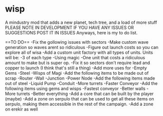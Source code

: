 # wisp
A  mindustry mod that adds a new planet, tech tree, and a load of more stuff
PLEASE NOTE
IN DEVELOPMENT
IF YOU HAVE ANY ISSUES OR SUGGESTIONS POST IT IN ISSUES
Anyways, here is my to do list.

==TO DO==
-Fix the gollowing issues with sectors
 -Make custom wave generation so waves arent so ridiculous
 -Figure out launch costs so you can explore all of wisa
-Add a custom unit factory with all types of units.
Units will be:
 -3 of each type
 -Using magic
 -One unit that costs a ridiculous amount to make but is super op.
-Fix it so sectors don't require lead and copper to launch (I think that's still a thing)
-Add more uses for
 -Empty Gems
 -Steel
 -Wisps of Magi
-Add the following items to be made out of scrap
 -Router
 -Wall
 -Junction 
 -Power Node
-Add the following items made out of steel
 -Liquid Pump
 -Conduit
 -More turrets
 -Faster Conveyor
-Add the following items using gems and wisps
 -Fastest conveyor
 -Better walls
 -More turrets
 -Better everything
-Add a core that can be built by the player (maybe)
-Add a zone on serpulo that can be used to get all these items on serpulo, 
making them accessible in the rest of the campaign. 
-Add a zone on erekir as well
